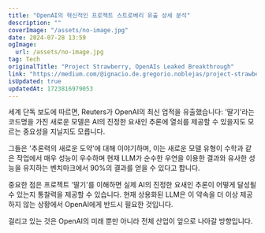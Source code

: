 ```yaml
---
title: "OpenAI의 혁신적인 프로젝트 스트로베리 유출 상세 분석"
description: ""
coverImage: "/assets/no-image.jpg"
date: 2024-07-28 13:59
ogImage: 
  url: /assets/no-image.jpg
tag: Tech
originalTitle: "Project Strawberry, OpenAIs Leaked Breakthrough"
link: "https://medium.com/@ignacio.de.gregorio.noblejas/project-strawberry-openais-leaked-breakthrough-e9b3551138f9"
isUpdated: true
updatedAt: 1723816979053
---
```




세계 단독 보도에 따르면, Reuters가 OpenAI의 최신 업적을 유출했습니다: '딸기'라는 코드명을 가진 새로운 모델은 AI의 진정한 요새인 추론에 열쇠를 제공할 수 있을지도 모르는 중요성을 지닐지도 모릅니다.

그들은 '추론력의 새로운 도약'에 대해 이야기하며, 이는 새로운 모델 유형이 수학과 같은 작업에서 매우 성능이 우수하며 현재 LLM가 순수한 우연을 이용한 결과와 유사한 성능을 유지하는 벤치마크에서 90%의 결과를 얻을 수 있다고 합니다.

중요한 점은 프로젝트 '딸기'를 이해하면 실제 AI의 진정한 요새인 추론이 어떻게 달성될 수 있는지 통찰력을 제공할 수 있습니다. 현재 상용화된 LLM은 이 약속을 더 이상 제공하지 않는 상황에서 OpenAI에게 반드시 필요한 것입니다.

걸리고 있는 것은 OpenAI의 미래 뿐만 아니라 전체 산업이 앞으로 나아갈 방향입니다.